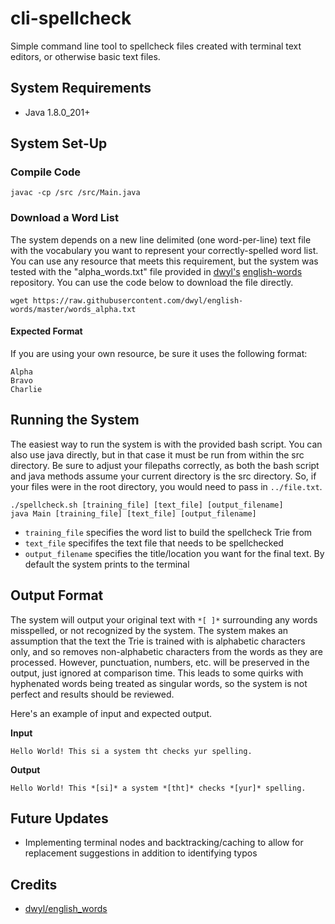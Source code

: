 # cli-spellcheck
Simple command line tool to spellcheck files created with terminal text editors, or otherwise basic text files.

## System Requirements
- Java 1.8.0_201+

## System Set-Up

### Compile Code
```
javac -cp /src /src/Main.java
```

### Download a Word List
The system depends on a new line delimited (one word-per-line) text file with the vocabulary you want to represent your correctly-spelled word list.
You can use any resource that meets this requirement, but the system was tested with the "alpha_words.txt" file provided in [dwyl's](https://github.com/dwyl) 
[english-words](https://github.com/dwyl/english-words) repository. You can use the code below to download the file directly.

```
wget https://raw.githubusercontent.com/dwyl/english-words/master/words_alpha.txt
```

#### Expected Format
If you are using your own resource, be sure it uses the following format:
```
Alpha
Bravo
Charlie
```

## Running the System
The easiest way to run the system is with the provided bash script. You can also use java directly, but in that case it must be run from within the src directory.
Be sure to adjust your filepaths correctly, as both the bash script and java methods assume your current directory is the src directory.
So, if your files were in the root directory, you would need to pass in ```../file.txt```.

```
./spellcheck.sh [training_file] [text_file] [output_filename]
java Main [training_file] [text_file] [output_filename]
```
- ```training_file``` specifies the word list to build the spellcheck Trie from
- ```text_file``` specififes the text file that needs to be spellchecked
- ```output_filename``` specifies the title/location you want for the final text. By default the system prints to the terminal

## Output Format
The system will output your original text with ```*[ ]*``` surrounding any words misspelled, or not recognized by the system.
The system makes an assumption that the text the Trie is trained with is alphabetic characters only, and so removes non-alphabetic characters from the words as they are processed.
However, punctuation, numbers, etc. will be preserved in the output, just ignored at comparison time. This leads to some quirks with hyphenated words being treated as singular words,
so the system is not perfect and results should be reviewed.

Here's an example of input and expected output.

**Input**

```
Hello World! This si a system tht checks yur spelling.
```

**Output**

```
Hello World! This *[si]* a system *[tht]* checks *[yur]* spelling.
```

## Future Updates
- Implementing terminal nodes and backtracking/caching to allow for replacement suggestions in addition to identifying typos

## Credits
- [dwyl/english_words](https://github.com/dwyl/english-words)
